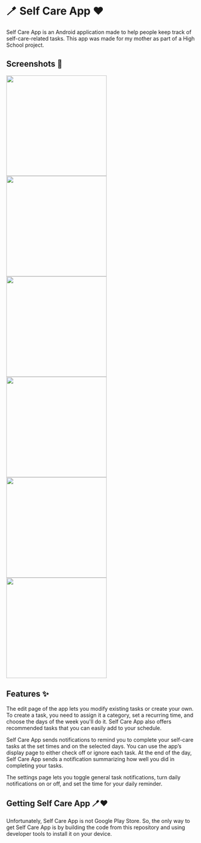 <h1>🪥 Self Care App ❤️</h1>

<p>Self Care App is an Android application made to help people keep track of self-care-related tasks. This app was made for my mother as part of a High School project.</p>

<h2>Screenshots 📸</h2>

<p>
  <img src="https://github.com/user-attachments/assets/30977383-5bac-4b20-8fb7-71008d8878ef" width="265" />
  <img src="https://github.com/user-attachments/assets/0438898e-8079-484c-b7b3-5578f04c72e9" width="265" />
  <img src="https://github.com/user-attachments/assets/6db87ace-b795-422a-864b-9d8669403dc3" width="265" />
  <img src="https://github.com/user-attachments/assets/a3c8ad43-dd0f-4590-8ac9-5d390ab87283" width="265" />
  <img src="https://github.com/user-attachments/assets/f930af87-89fd-4fe1-9a35-f59beec762d2" width="265" />
  <img src="https://github.com/user-attachments/assets/99d02570-6e3e-4c9e-b902-73dfa644c8b7" width="265" />
</p>

<h2>Features ✨</h2>

The edit page of the app lets you modify existing tasks or create your own. To create a task, you need to assign it a category, set a recurring time, and choose the days of the week you'll do it. Self Care App also offers recommended tasks that you can easily add to your schedule. 

Self Care App sends notifications to remind you to complete your self-care tasks at the set times and on the selected days. You can use the app’s display page to either check off or ignore each task. At the end of the day, Self Care App sends a notification summarizing how well you did in completing your tasks. 

The settings page lets you toggle general task notifications, turn daily notifications on or off, and set the time for your daily reminder.

<h2>Getting Self Care App 🪥❤️</h2>

Unfortunately, Self Care App is not Google Play Store. So, the only way to get Self Care App is by building the code from this repository and using developer tools to install it on your device.
